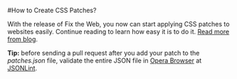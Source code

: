#How to Create CSS Patches?

With the release of Fix the Web, you now can start applying CSS patches to websites easily. Continue reading to learn how easy it is to do it. [Read more from blog](http://my.opera.com/fix-the-web/blog/2012/03/16/how-to-add-a-css-patch).

**Tip:** before sending a pull request after you add your patch to the *patches.json* file, validate the entire JSON file in [Opera Browser](http://www.opera.com) at [JSONLint](http://jsonlint.com).